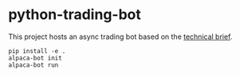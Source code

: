 # python-trading-bot

This project hosts an async trading bot based on the [technical brief](docs/TECHNICAL_BRIEF.md).

```
pip install -e .
alpaca-bot init
alpaca-bot run
```
